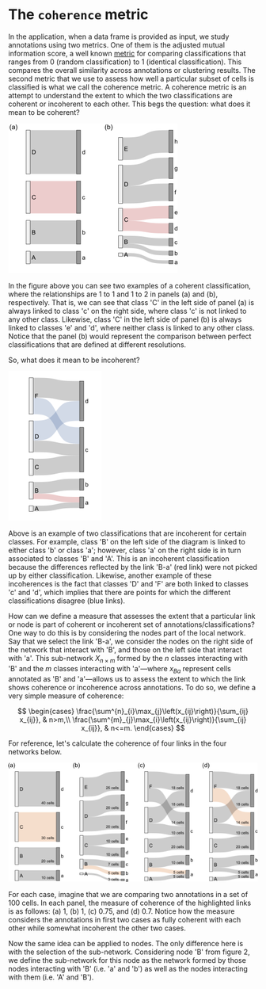 # The `coherence` metric

In the application, when a data frame is provided as input, we study annotations using two metrics. One of them is the adjusted mutual information score, a well known [metric](https://en.wikipedia.org/wiki/Adjusted_mutual_information) for comparing classifications that ranges from 0 (random classification) to 1 (identical classification). This compares the overall similarity across annotations or clustering results. The second metric that we use to assess how well a particular subset of cells is classified is what we call the coherence metric. A coherence metric is an attempt to understand the extent to which the two classifications are coherent or incoherent to each other. This begs the question: what does it mean to be coherent?

![Figure 1](./coherent.png)

In the figure above you can see two examples of a coherent classification, where the relationships are 1 to 1 and 1 to 2 in panels (a) and (b), respectively. That is, we can see that class 'C' in the left side of panel (a) is always linked to class 'c' on the right side, where class 'c' is not linked to any other class. Likewise, class 'C' in the left side of panel (b) is always linked to classes 'e' and 'd', where neither class is linked to any other class. Notice that the panel (b) would represent the comparison between perfect classifications that are defined at different resolutions. 

So, what does it mean to be incoherent?

![Figure 2](./incoherent.png)

Above is an example of two classifications that are incoherent for certain classes. For example, class 'B' on the left side of the diagram is linked to either class 'b' or class 'a'; however, class 'a' on the right side is in turn associated to classes 'B' and 'A'. This is an incoherent classification because the differences reflected by the link 'B-a' (red link) were not picked up by either classification. Likewise, another example of these incoherences is the fact that classes 'D' and 'F' are both linked to classes 'c' and 'd', which implies that there are points for which the different classifications disagree (blue links).

How can we define a measure that assesses the extent that a particular link or node is part of coherent or incoherent set of annotations/classifications? One way to do this is by considering the nodes part of the local network. Say that we select the link 'B-a', we consider the nodes on the right side of the network that interact with 'B', and those on the left side that interact with 'a'. This sub-network $X_{n \times m}$ formed by the $n$ classes interacting with 'B' and the $m$ classes interacting with 'a'&mdash;where $x_{Ba}$ represent cells annotated as 'B' and 'a'&mdash;allows us to assess the extent to which the link shows coherence or incoherence across annotations. To do so, we define a very simple measure of coherence: 

$$
\begin{cases}
    \frac{\sum^{n}_{i}\max_{j}\left(x_{ij}\right)}{\sum_{ij} x_{ij}}, & n>m,\\
    \frac{\sum^{m}_{j}\max_{i}\left(x_{ij}\right)}{\sum_{ij} x_{ij}}, & n<=m.
\end{cases}
$$

For reference, let's calculate the coherence of four links in the four networks below.

![Figure 3](./examples.png)

For each case, imagine that we are comparing two annotations in a set of 100 cells. In each panel, the measure of coherence of the highlighted links is as follows: (a) $1$, (b) $1$, (c) $0.75$, and (d) $0.7$. Notice how the measure considers the annotations in first two cases as fully coherent with each other while somewhat incoherent the other two cases.

Now the same idea can be applied to nodes. The only difference here is with the selection of the sub-network. Considering node 'B' from figure 2, we define the sub-network for this node as the network formed by those nodes interacting with 'B' (i.e. 'a' and 'b') as well as the nodes interacting with them (i.e. 'A' and 'B').
